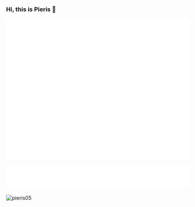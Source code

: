 ### Hi, this is Pieris 👋

![Metrics](/github-metrics.svg)

[![waifu](/metrics.plugin.anilist.characters.svg)](https://anilist.co/user/Pieris/)

![pieris05](https://count.getloli.com/get/@pieris05?theme=moebooru)
